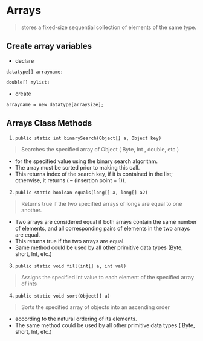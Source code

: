 # Arrays
> stores a fixed-size sequential collection of elements of the same type.

## Create array variables

* declare
```
datatype[] arrayname;

double[] mylist;
```
* create
```
arrayname = new datatype[arraysize];
```

## Arrays Class Methods

1. `public static int binarySearch(Object[] a, Object key)`
> Searches the specified array of Object ( Byte, Int , double, etc.) 
* for the specified value using the binary search algorithm. 
* The array must be sorted prior to making this call. 
* This returns index of the search key, if it is contained in the list; otherwise, it returns ( – (insertion point + 1)).

2. `public static boolean equals(long[] a, long[] a2)`
> Returns true if the two specified arrays of longs are equal to one another.

* Two arrays are considered equal if both arrays contain the same number of elements, and all corresponding pairs of elements in the two arrays are equal. 
* This returns true if the two arrays are equal. 
* Same method could be used by all other primitive data types (Byte, short, Int, etc.)

3. `public static void fill(int[] a, int val)`
> Assigns the specified int value to each element of the specified array of ints

4. `public static void sort(Object[] a)`
> Sorts the specified array of objects into an ascending order
* according to the natural ordering of its elements. 
* The same method could be used by all other primitive data types ( Byte, short, Int, etc.)
